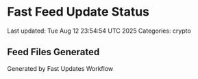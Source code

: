 # Fast Feed Update Status
Last updated: Tue Aug 12 23:54:54 UTC 2025
Categories: crypto

## Feed Files Generated

Generated by Fast Updates Workflow
